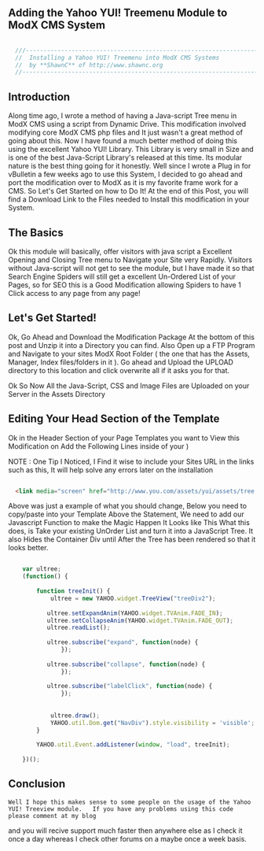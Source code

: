 ## Adding the Yahoo YUI! Treemenu Module to ModX CMS System



~~~ javascript

  ///--------------------------------------------------------------------------
  //  Installing a Yahoo YUI! Treemenu into ModX CMS Systems
  //  by **ShawnC** of http://www.shawnc.org
  //--------------------------------------------------------------------------

~~~

    
## Introduction



 Along time ago, I wrote a method of having a Java-script Tree menu in ModX CMS using a script from Dynamic Drive.  This modification involved modifying core ModX CMS php
files and It just wasn't a great method of going about this.   Now I have found a much better method of doing this using the excellent Yahoo YUI! Library.  This Library
is very small in Size and is one of the best Java-Script Library's released at this time.  Its modular nature is the best thing going for it honestly.  Well since I wrote a
Plug in for vBulletin a few weeks ago to use this System, I decided to go ahead and port the modification over to ModX as it is my favorite frame work for a CMS.  So Let's
Get Started on how to Do It!   At the end of this Post, you will find a Download Link to the Files needed to Install this modification in your System.



## The Basics


  Ok this module will basically, offer visitors with java script a Excellent Opening and Closing Tree menu to Navigate your Site very Rapidly.  Visitors without Java-script
will not get to see the module, but I have made it so that Search Engine Spiders will still get a excellent Un-Ordered List of your Pages, so for SEO this is a Good
Modification allowing Spiders to have 1 Click access to any page from any page!



## Let's Get Started!


  Ok, Go Ahead and Download the Modification Package At the bottom of this post and Unzip it into a Directory you can find.  Also Open up a FTP Program and Navigate to your
sites ModX Root Folder ( the one that has the Assets, Manager, Index files/folders in it ).  Go ahead and Upload the UPLOAD directory to this location and click overwrite all
if it asks you for that.

Ok So Now All the Java-Script, CSS and Image Files are Uploaded on your Server in the Assets Directory



## Editing Your Head Section of the Template


  Ok in the Header Section of your Page Templates you want to View this Modification on Add the Following Lines inside of your  )

NOTE : One Tip I Noticed, I Find it wise to include your Sites URL in the links such as this, It will help solve any errors later on the installation 


~~~ html

  <link media="screen" href="http://www.you.com/assets/yui/assets/tree.css" type="text/css" rel="stylesheet"></link> 

~~~

Above was just a example of what you should change, Below you need to copy/paste into your Template Above the Statement,  We need to add our Javascript Function to make the Magic Happen It Looks like This
What this does, is Take your existing UnOrder List and turn it into a JavaScript Tree.  It also Hides the Container Div until After the Tree has been rendered so
that it looks better.


    
    
~~~ javascript

    var ultree;
    (function() {
    
        function treeInit() {
            ultree = new YAHOO.widget.TreeView("treeDiv2");
    
           ultree.setExpandAnim(YAHOO.widget.TVAnim.FADE_IN);
           ultree.setCollapseAnim(YAHOO.widget.TVAnim.FADE_OUT);      
           ultree.readList();
    
           ultree.subscribe("expand", function(node) {
               });
    
           ultree.subscribe("collapse", function(node) {
               });
    
           ultree.subscribe("labelClick", function(node) {
               });
    
    
            ultree.draw();
            YAHOO.util.Dom.get("NavDiv").style.visibility = 'visible';
        }
    
        YAHOO.util.Event.addListener(window, "load", treeInit);
    
    })();

~~~


## Conclusion


	Well I hope this makes sense to some people on the usage of the Yahoo YUI! Treeview module.   If you have any problems using this code please comment at my blog
and you will recive support much faster then anywhere else as I check it once a day whereas I check other forums on a maybe once a week basis.

